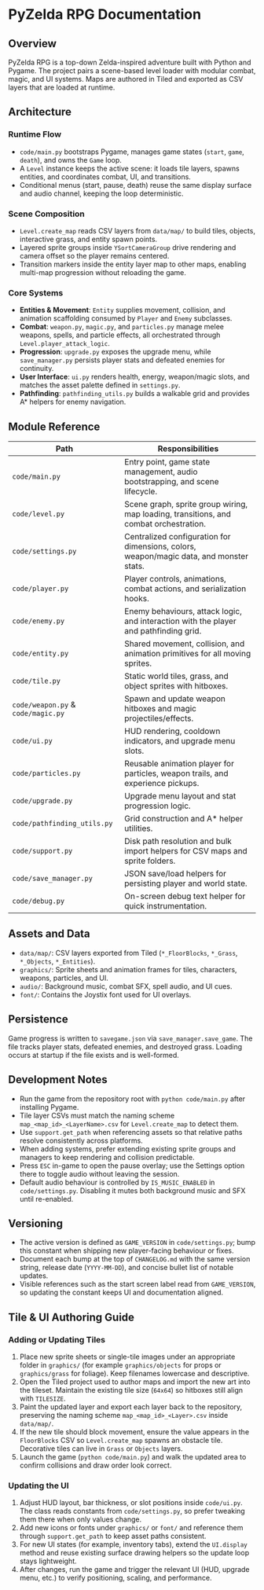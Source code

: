 # PyZelda RPG Documentation

## Overview

PyZelda RPG is a top-down Zelda-inspired adventure built with Python and Pygame. The project pairs a scene-based level loader with modular combat, magic, and UI systems. Maps are authored in Tiled and exported as CSV layers that are loaded at runtime.

## Architecture

### Runtime Flow

- `code/main.py` bootstraps Pygame, manages game states (`start`, `game`, `death`), and owns the `Game` loop.
- A `Level` instance keeps the active scene: it loads tile layers, spawns entities, and coordinates combat, UI, and transitions.
- Conditional menus (start, pause, death) reuse the same display surface and audio channel, keeping the loop deterministic.

### Scene Composition

- `Level.create_map` reads CSV layers from `data/map/` to build tiles, objects, interactive grass, and entity spawn points.
- Layered sprite groups inside `YSortCameraGroup` drive rendering and camera offset so the player remains centered.
- Transition markers inside the entity layer map to other maps, enabling multi-map progression without reloading the game.

### Core Systems

- **Entities & Movement**: `Entity` supplies movement, collision, and animation scaffolding consumed by `Player` and `Enemy` subclasses.
- **Combat**: `weapon.py`, `magic.py`, and `particles.py` manage melee weapons, spells, and particle effects, all orchestrated through `Level.player_attack_logic`.
- **Progression**: `upgrade.py` exposes the upgrade menu, while `save_manager.py` persists player stats and defeated enemies for continuity.
- **User Interface**: `ui.py` renders health, energy, weapon/magic slots, and matches the asset palette defined in `settings.py`.
- **Pathfinding**: `pathfinding_utils.py` builds a walkable grid and provides A* helpers for enemy navigation.

## Module Reference

| Path | Responsibilities |
| --- | --- |
| `code/main.py` | Entry point, game state management, audio bootstrapping, and scene lifecycle. |
| `code/level.py` | Scene graph, sprite group wiring, map loading, transitions, and combat orchestration. |
| `code/settings.py` | Centralized configuration for dimensions, colors, weapon/magic data, and monster stats. |
| `code/player.py` | Player controls, animations, combat actions, and serialization hooks. |
| `code/enemy.py` | Enemy behaviours, attack logic, and interaction with the player and pathfinding grid. |
| `code/entity.py` | Shared movement, collision, and animation primitives for all moving sprites. |
| `code/tile.py` | Static world tiles, grass, and object sprites with hitboxes. |
| `code/weapon.py` & `code/magic.py` | Spawn and update weapon hitboxes and magic projectiles/effects. |
| `code/ui.py` | HUD rendering, cooldown indicators, and upgrade menu slots. |
| `code/particles.py` | Reusable animation player for particles, weapon trails, and experience pickups. |
| `code/upgrade.py` | Upgrade menu layout and stat progression logic. |
| `code/pathfinding_utils.py` | Grid construction and A* helper utilities. |
| `code/support.py` | Disk path resolution and bulk import helpers for CSV maps and sprite folders. |
| `code/save_manager.py` | JSON save/load helpers for persisting player and world state. |
| `code/debug.py` | On-screen debug text helper for quick instrumentation. |

## Assets and Data

- `data/map/`: CSV layers exported from Tiled (`*_FloorBlocks`, `*_Grass`, `*_Objects`, `*_Entities`).
- `graphics/`: Sprite sheets and animation frames for tiles, characters, weapons, particles, and UI.
- `audio/`: Background music, combat SFX, spell audio, and UI cues.
- `font/`: Contains the Joystix font used for UI overlays.

## Persistence

Game progress is written to `savegame.json` via `save_manager.save_game`. The file tracks player stats, defeated enemies, and destroyed grass. Loading occurs at startup if the file exists and is well-formed.

## Development Notes

- Run the game from the repository root with `python code/main.py` after installing Pygame.
- Tile layer CSVs must match the naming scheme `map_<map_id>_<LayerName>.csv` for `Level.create_map` to detect them.
- Use `support.get_path` when referencing assets so that relative paths resolve consistently across platforms.
- When adding systems, prefer extending existing sprite groups and managers to keep rendering and collision predictable.
- Press `ESC` in-game to open the pause overlay; use the Settings option there to toggle audio without leaving the session.
- Default audio behaviour is controlled by `IS_MUSIC_ENABLED` in `code/settings.py`. Disabling it mutes both background music and SFX until re-enabled.

## Versioning

- The active version is defined as `GAME_VERSION` in `code/settings.py`; bump this constant when shipping new player-facing behaviour or fixes.
- Document each bump at the top of `CHANGELOG.md` with the same version string, release date (`YYYY-MM-DD`), and concise bullet list of notable updates.
- Visible references such as the start screen label read from `GAME_VERSION`, so updating the constant keeps UI and documentation aligned.

## Tile & UI Authoring Guide

### Adding or Updating Tiles

1. Place new sprite sheets or single-tile images under an appropriate folder in `graphics/` (for example `graphics/objects` for props or `graphics/grass` for foliage). Keep filenames lowercase and descriptive.
2. Open the Tiled project used to author maps and import the new art into the tileset. Maintain the existing tile size (`64x64`) so hitboxes still align with `TILESIZE`.
3. Paint the updated layer and export each layer back to the repository, preserving the naming scheme `map_<map_id>_<Layer>.csv` inside `data/map/`.
4. If the new tile should block movement, ensure the value appears in the `FloorBlocks` CSV so `Level.create_map` spawns an obstacle tile. Decorative tiles can live in `Grass` or `Objects` layers.
5. Launch the game (`python code/main.py`) and walk the updated area to confirm collisions and draw order look correct.

### Updating the UI

1. Adjust HUD layout, bar thickness, or slot positions inside `code/ui.py`. The class reads constants from `code/settings.py`, so prefer tweaking them there when only values change.
2. Add new icons or fonts under `graphics/` or `font/` and reference them through `support.get_path` to keep asset paths consistent.
3. For new UI states (for example, inventory tabs), extend the `UI.display` method and reuse existing surface drawing helpers so the update loop stays lightweight.
4. After changes, run the game and trigger the relevant UI (HUD, upgrade menu, etc.) to verify positioning, scaling, and performance.

